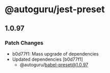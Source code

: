 # @autoguru/jest-preset

## 1.0.97
### Patch Changes

- b0d77f1: Mass upgrade of dependencies
- Updated dependencies [b0d77f1]
  - @autoguru/babel-preset@1.0.97
